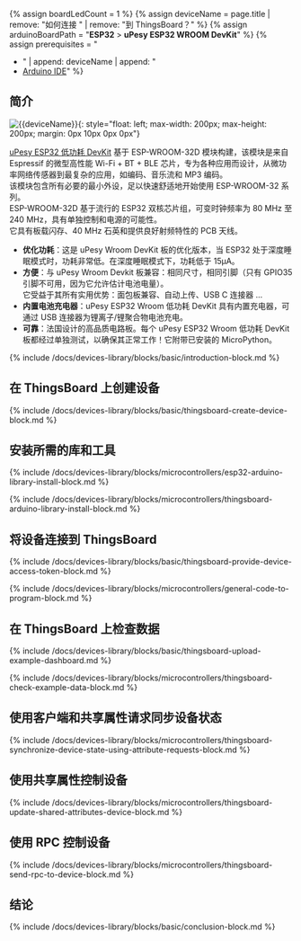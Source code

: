 {% assign boardLedCount = 1 %}
{% assign deviceName = page.title | remove: "如何连接 " | remove: "到 ThingsBoard？" %}
{% assign arduinoBoardPath = "**ESP32** > **uPesy ESP32 WROOM DevKit**" %}
{% assign prerequisites = "
- " | append: deviceName | append: "
- [Arduino IDE](https://www.arduino.cc/en/software)"
  %}

## 简介

![{{deviceName}}](/images/devices-library/{{page.deviceImageFileName}}){: style="float: left; max-width: 200px; max-height: 200px; margin: 0px 10px 0px 0px"}

[uPesy ESP32 低功耗 DevKit](https://www.upesy.com/products/upesy-esp32-wroom-low-power-devkit) 基于 ESP-WROOM-32D 模块构建，该模块是来自 Espressif 的微型高性能 Wi-Fi + BT + BLE 芯片，专为各种应用而设计，从微功率网络传感器到最复杂的应用，如编码、音乐流和 MP3 编码。  
该模块包含所有必要的最小外设，足以快速舒适地开始使用 ESP-WROOM-32 系列。  
ESP-WROOM-32D 基于流行的 ESP32 双核芯片组，可变时钟频率为 80 MHz 至 240 MHz，具有单独控制和电源的可能性。  
它具有板载闪存、40 MHz 石英和提供良好射频特性的 PCB 天线。

- **优化功耗**：这是 uPesy Wroom DevKit 板的优化版本，当 ESP32 处于深度睡眠模式时，功耗非常低。在深度睡眠模式下，功耗低于 15µA。  
- **方便**：与 uPesy Wroom Devkit 板兼容：相同尺寸，相同引脚（只有 GPIO35 引脚不可用，因为它允许估计电池电量）。  
它受益于其所有实用优势：面包板兼容、自动上传、USB C 连接器 ...  
- **内置电池充电器**：uPesy ESP32 Wroom 低功耗 DevKit 具有内置充电器，可通过 USB 连接器为锂离子/锂聚合物电池充电。  
- **可靠**：法国设计的高品质电路板。每个 uPesy ESP32 Wroom 低功耗 DevKit 板都经过单独测试，以确保其正常工作！它附带已安装的 MicroPython。  

{% include /docs/devices-library/blocks/basic/introduction-block.md %}

## 在 ThingsBoard 上创建设备

{% include /docs/devices-library/blocks/basic/thingsboard-create-device-block.md %}

## 安装所需的库和工具

{% include /docs/devices-library/blocks/microcontrollers/esp32-arduino-library-install-block.md %}

{% include /docs/devices-library/blocks/microcontrollers/thingsboard-arduino-library-install-block.md %}

## 将设备连接到 ThingsBoard

{% include /docs/devices-library/blocks/basic/thingsboard-provide-device-access-token-block.md %}

{% include /docs/devices-library/blocks/microcontrollers/general-code-to-program-block.md %}

## 在 ThingsBoard 上检查数据

{% include /docs/devices-library/blocks/basic/thingsboard-upload-example-dashboard.md %}

{% include /docs/devices-library/blocks/microcontrollers/thingsboard-check-example-data-block.md %}

## 使用客户端和共享属性请求同步设备状态

{% include /docs/devices-library/blocks/microcontrollers/thingsboard-synchronize-device-state-using-attribute-requests-block.md %}

## 使用共享属性控制设备

{% include /docs/devices-library/blocks/microcontrollers/thingsboard-update-shared-attributes-device-block.md %}

## 使用 RPC 控制设备

{% include /docs/devices-library/blocks/microcontrollers/thingsboard-send-rpc-to-device-block.md %}

## 结论

{% include /docs/devices-library/blocks/basic/conclusion-block.md %}